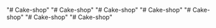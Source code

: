 "# Cake-shop" 
"# Cake-shop" 
"# Cake-shop" 
"# Cake-shop" 
"# Cake-shop" 
"# Cake-shop" 
"# Cake-shop" 
